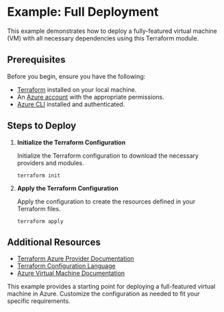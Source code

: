 # Example: Full Deployment

This example demonstrates how to deploy a fully-featured virtual machine (VM) with all necessary dependencies using this Terraform module.

## Prerequisites

Before you begin, ensure you have the following:

- [Terraform](https://www.terraform.io/downloads.html) installed on your local machine.
- An [Azure account](https://azure.microsoft.com/en-us/free/) with the appropriate permissions.
- [Azure CLI](https://docs.microsoft.com/en-us/cli/azure/install-azure-cli) installed and authenticated.

## Steps to Deploy

1. **Initialize the Terraform Configuration**

   Initialize the Terraform configuration to download the necessary providers and modules.

   ```shell
   terraform init
   ```

2. **Apply the Terraform Configuration**

   Apply the configuration to create the resources defined in your Terraform files.

   ```shell
   terraform apply
   ```

## Additional Resources

- [Terraform Azure Provider Documentation](https://registry.terraform.io/providers/hashicorp/azurerm/latest/docs)
- [Terraform Configuration Language](https://www.terraform.io/docs/language/index.html)
- [Azure Virtual Machine Documentation](https://docs.microsoft.com/en-us/azure/virtual-machines/)

This example provides a starting point for deploying a full-featured virtual machine in Azure. Customize the configuration as needed to fit your specific requirements.
